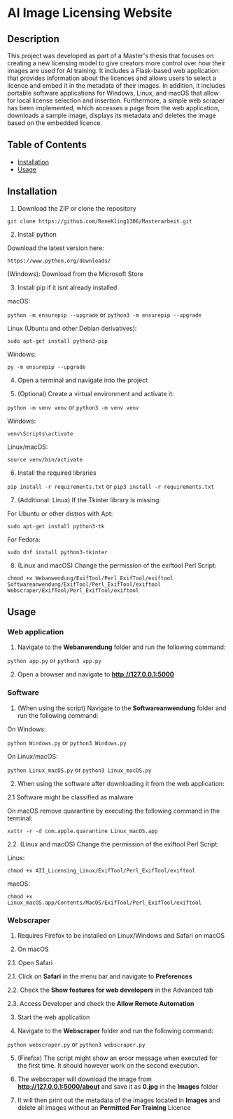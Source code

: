 # AI Image Licensing Website

## Description

This project was developed as part of a Master's thesis that focuses on creating a new licensing model to give creators more control over how their images are used for AI training. 
It includes a Flask-based web application that provides information about the licences and allows users to select a licence and embed it in the metadata of their images.
In addition, it includes portable software applications for Windows, Linux, and macOS that allow for local license selection and insertion. Furthermore, a simple web scraper has been 
implemented, which accesses a page from the web application, downloads a sample image, displays its metadata and deletes the image based on the embedded licence.

## Table of Contents

- [Installation](#installation)
- [Usage](#usage)

## Installation

1. Download the ZIP or clone the repository

```git clone https://github.com/ReneKling1306/Masterarbeit.git```

2. Install python

Download the latest version here:

```https://www.python.org/downloads/```

(Windows): Download from the Microsoft Store

3. Install pip if it isnt already installed

macOS:

```python -m ensurepip --upgrade```
or
```python3 -m ensurepip --upgrade```

Linux (Ubuntu and other Debian derivatives):

```sudo apt-get install python3-pip```

Windows:

```py -m ensurepip --upgrade```

4. Open a terminal and navigate into the project

5. (Optional) Create a virtual environment and activate it:

```python -m venv venv```
or
```python3 -m venv venv```

Windows:

```venv\Scripts\activate```

Linux/macOS:

```source venv/bin/activate```

6. Install the required libraries

```pip install -r requirements.txt```
or
```pip3 install -r requirements.txt```

7. (Additional: Linux) If the Tkinter library is missing:

For Ubuntu or other distros with Apt:

```sudo apt-get install python3-tk```
    
For Fedora:
   
```sudo dnf install python3-tkinter```

8. (Linux and macOS) Change the permission of the exiftool Perl Script:

```chmod +x Webanwendung/ExifTool/Perl_ExifTool/exiftool Softwareanwendung/ExifTool/Perl_ExifTool/exiftool Webscraper/ExifTool/Perl_ExifTool/exiftool```

## Usage

### Web application

1. Navigate to the **Webanwendung** folder and run the following command:

```python app.py```
or
```python3 app.py```

2. Open a browser and navigate to **http://127.0.0.1:5000** 

### Software

1. (When using the script) Navigate to the **Softwareanwendung** folder and run the following command:

On Windows:

```python Windows.py```
or
```python3 Windows.py```

On Linux/macOS:

```python Linux_macOS.py```
or
```python3 Linux_macOS.py```

2. When using the software after downloading it from the web application:

2.1 Software might be classified as malware

On macOS remove quarantine by executing the following command in the terminal:

```xattr -r -d com.apple.quarantine Linux_macOS.app``` 

2.2. (Linux and macOS) Change the permission of the exiftool Perl Script:

Linux:

```chmod +x AII_Licensing_Linux/ExifTool/Perl_ExifTool/exiftool```

macOS:

```chmod +x Linux_macOS.app/Contents/MacOS/ExifTool/Perl_ExifTool/exiftool```

### Webscraper

1. Requires Firefox to be installed on Linux/Windows and Safari on macOS

2. On macOS
   
2.1. Open Safari

2.1. Click on **Safari** in the menu bar and navigate to **Preferences**

2.2. Check the **Show features for web developers** in the Advanced tab

2.3. Access Developer and check the **Allow Remote Automation**
   
3. Start the web application

4. Navigate to the **Webscraper** folder and run the following command:

```python webscraper.py```
or
```python3 webscraper.py```

5. (Firefox) The script might show an eroor message when executed for the first time. It should however work on the second execution.

6. The webscraper will download the image from **http://127.0.0.1:5000/about** and save it as **0.jpg** in the **Images** folder

7. It will then print out the metadata of the images located in **Images** and delete all images without an **Permitted For Training** Licence
